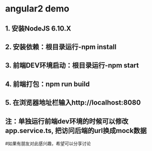 
# angular2 demo
## 1. 安装NodeJS 6.10.X
## 2. 安装依赖：根目录运行-npm install
## 3. 前端DEV环境启动：根目录运行-npm start
## 4. 前端打包：npm run build
## 5. 在浏览器地址栏输入http://localhost:8080

## 注：单独运行前端dev环境的时候可以修改app.service.ts, 把访问后端的url换成mock数据
#如果有朋友对此感兴趣，希望可以分享讨论
